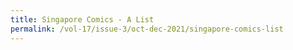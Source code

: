 ```yaml
---
title: Singapore Comics - A List
permalink: /vol-17/issue-3/oct-dec-2021/singapore-comics-list
---
```

